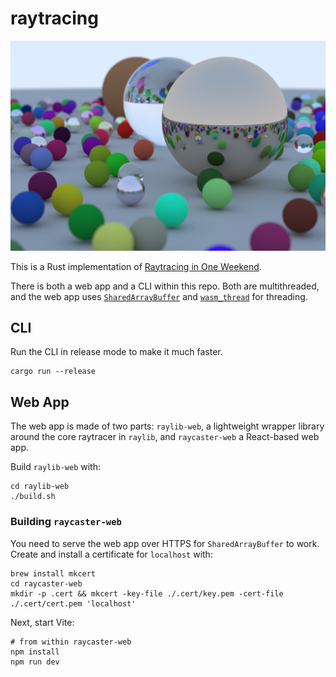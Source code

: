 # raytracing

![Raytracer Output](output.png?raw=true "Raytracer Output")

This is a Rust implementation of [Raytracing in One Weekend](https://raytracing.github.io/books/RayTracingInOneWeekend.html).

There is both a web app and a CLI within this repo. Both are multithreaded, and the web app uses
[`SharedArrayBuffer`](https://developer.mozilla.org/en-US/docs/Web/JavaScript/Reference/Global_Objects/SharedArrayBuffer)
and [`wasm_thread`](https://crates.io/crates/wasm_thread) for threading.

## CLI

Run the CLI in release mode to make it much faster.

```
cargo run --release
```

## Web App

The web app is made of two parts: `raylib-web`, a lightweight wrapper library around the core raytracer in `raylib`,
and `raycaster-web` a React-based web app.

Build `raylib-web` with:

```
cd raylib-web
./build.sh
```

### Building `raycaster-web`

You need to serve the web app over HTTPS for `SharedArrayBuffer` to work. Create and install a certificate for
`localhost` with:

```
brew install mkcert
cd raycaster-web
mkdir -p .cert && mkcert -key-file ./.cert/key.pem -cert-file ./.cert/cert.pem 'localhost'
```

Next, start Vite:

```
# from within raycaster-web
npm install
npm run dev
```

